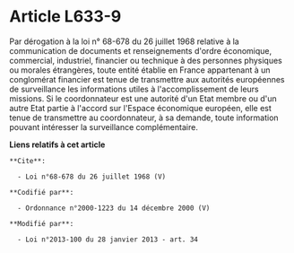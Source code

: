 # Article L633-9

Par dérogation à la loi n° 68-678 du 26 juillet 1968 relative à la communication de documents et renseignements d'ordre
économique, commercial, industriel, financier ou technique à des personnes physiques ou morales étrangères, toute entité
établie en France appartenant à un conglomérat financier est tenue de transmettre aux autorités européennes de surveillance
les informations utiles à l'accomplissement de leurs missions. Si le coordonnateur est une autorité d'un Etat membre ou d'un
autre Etat partie à l'accord sur l'Espace économique européen, elle est tenue de transmettre au coordonnateur, à sa demande,
toute information pouvant intéresser la surveillance complémentaire.

**Liens relatifs à cet article**

	**Cite**:

	  - Loi n°68-678 du 26 juillet 1968 (V)

	**Codifié par**:

	  - Ordonnance n°2000-1223 du 14 décembre 2000 (V)

	**Modifié par**:

	  - Loi n°2013-100 du 28 janvier 2013 - art. 34
